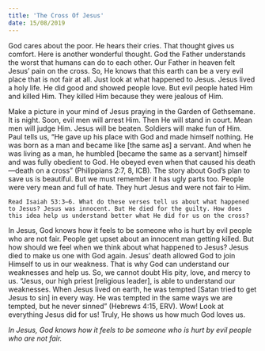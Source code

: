 ```yaml
---
title: 'The Cross Of Jesus'
date: 15/08/2019
---
```


God cares about the poor. He hears their cries. That thought gives us comfort. Here is another wonderful thought. God the Father understands the worst that humans can do to each other. Our Father in heaven felt Jesus’ pain on the cross. So, He knows that this earth can be a very evil place that is not fair at all. Just look at what happened to Jesus. Jesus lived a holy life. He did good and showed people love. But evil people hated Him and killed Him. They killed Him because they were jealous of Him.

Make a picture in your mind of Jesus praying in the Garden of Gethsemane. It is night. Soon, evil men will arrest Him. Then He will stand in court. Mean men will judge Him. Jesus will be beaten. Soldiers will make fun of Him. Paul tells us, “He gave up his place with God and made himself nothing. He was born as a man and became like [the same as] a servant. And when he was living as a man, he humbled [became the same as a servant] himself and was fully obedient to God. He obeyed even when that caused his death—death on a cross” (Philippians 2:7, 8, ICB). The story about God’s plan to save us is beautiful. But we must remember it has ugly parts too. People were very mean and full of hate. They hurt Jesus and were not fair to Him.

`Read Isaiah 53:3–6. What do these verses tell us about what happened to Jesus? Jesus was innocent. But He died for the guilty. How does this idea help us understand better what He did for us on the cross?`

In Jesus, God knows how it feels to be someone who is hurt by evil people who are not fair. People get upset about an innocent man getting killed. But how should we feel when we think about what happened to Jesus? Jesus died to make us one with God again. Jesus’ death allowed God to join Himself to us in our weakness. That is why God can understand our weaknesses and help us. So, we cannot doubt His pity, love, and mercy to us. “Jesus, our high priest [religious leader], is able to understand our weaknesses. When Jesus lived on earth, he was tempted [Satan tried to get Jesus to sin] in every way. He was tempted in the same ways we are tempted, but he never sinned” (Hebrews 4:15, ERV). Wow! Look at everything Jesus did for us! Truly, He shows us how much God loves us.

*In Jesus, God knows how it feels to be someone who is hurt by evil people who are not fair.*